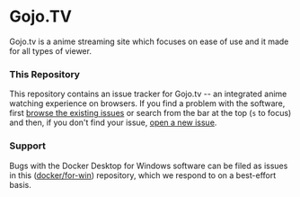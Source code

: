 
# Gojo.TV
Gojo.tv is a anime streaming site which focuses on ease of use and it made for all types of viewer.

### This Repository

This repository contains an issue tracker for Gojo.tv -- an
integrated anime watching experience on browsers. If you find a problem
with the software, first [browse the existing
issues](https://github.com/casualGamer-dev/GojoTV_Bugs/issues) or search from the bar
at the top (`s` to focus) and then, if you don't find your issue, [open
a new issue](https://github.com/casualGamer-dev/GojoTV_Bugs/issues/new).

### Support

Bugs with the Docker Desktop for Windows software can be filed as issues in this
([docker/for-win](https://github.com/casualGamer-dev/GojoTV_Bugs/)) repository, which we respond to
on a best-effort basis. 

